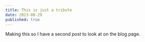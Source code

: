 ```yaml
---
title: This is just a tribute
date: 2023-08-29
published: true
---
```


Making this so I have a second post to look at on the blog page.
